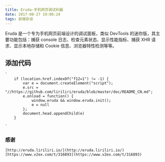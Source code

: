 ```yaml
---
title: Eruda-手机网页调试利器
date: 2017-08-27 19:06:24
tags: 前端杂谈
---
```


Eruda 是一个专为手机网页前端设计的调试面板，类似 DevTools 的迷你版，其主要功能包括：捕获 console 日志、检查元素状态、显示性能指标、捕获 XHR 请求、显示本地存储和 Cookie 信息、浏览器特性检测等等。


<!-- more -->


## 添加代码
	
	`
	    if (location.href.indexOf("f12=1") != -1) {
	        var e = document.createElement("script");
	        e.src = "//https://github.com/liriliri/eruda/blob/master/doc/README_CN.md";
	        e.onload = function() {
	            window.eruda && window.eruda.init();
	            e = null
	        };
	        document.head.appendChild(e)
	    }
	
	`
	
	
### 感谢

	[http://eruda.liriliri.io/](http://eruda.liriliri.io/)
	[https://www.v2ex.com/t/316893](https://www.v2ex.com/t/316893)
	

